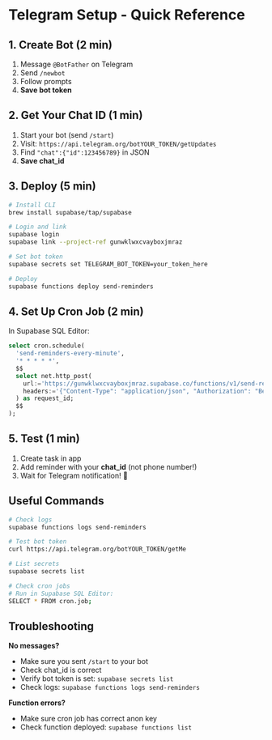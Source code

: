 # Telegram Setup - Quick Reference

## 1. Create Bot (2 min)
1. Message `@BotFather` on Telegram
2. Send `/newbot`
3. Follow prompts
4. **Save bot token**

## 2. Get Your Chat ID (1 min)
1. Start your bot (send `/start`)
2. Visit: `https://api.telegram.org/botYOUR_TOKEN/getUpdates`
3. Find `"chat":{"id":123456789}` in JSON
4. **Save chat_id**

## 3. Deploy (5 min)

```bash
# Install CLI
brew install supabase/tap/supabase

# Login and link
supabase login
supabase link --project-ref gunwklwxcvayboxjmraz

# Set bot token
supabase secrets set TELEGRAM_BOT_TOKEN=your_token_here

# Deploy
supabase functions deploy send-reminders
```

## 4. Set Up Cron Job (2 min)

In Supabase SQL Editor:

```sql
select cron.schedule(
  'send-reminders-every-minute',
  '* * * * *',
  $$
  select net.http_post(
    url:='https://gunwklwxcvayboxjmraz.supabase.co/functions/v1/send-reminders',
    headers:='{"Content-Type": "application/json", "Authorization": "Bearer YOUR_ANON_KEY"}'::jsonb
  ) as request_id;
  $$
);
```

## 5. Test (1 min)
1. Create task in app
2. Add reminder with your **chat_id** (not phone number!)
3. Wait for Telegram notification! 📱

## Useful Commands

```bash
# Check logs
supabase functions logs send-reminders

# Test bot token
curl https://api.telegram.org/botYOUR_TOKEN/getMe

# List secrets
supabase secrets list

# Check cron jobs
# Run in Supabase SQL Editor:
SELECT * FROM cron.job;
```

## Troubleshooting

**No messages?**
- Make sure you sent `/start` to your bot
- Check chat_id is correct
- Verify bot token is set: `supabase secrets list`
- Check logs: `supabase functions logs send-reminders`

**Function errors?**
- Make sure cron job has correct anon key
- Check function deployed: `supabase functions list`

